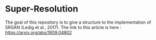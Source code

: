 # Super-Resolution

The goal of this repository is to give a structure to the implementation of SRGAN (Ledig et al., 2017). 
The link to this article is here : https://arxiv.org/abs/1609.04802
